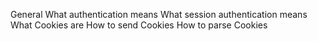 General
What authentication means
What session authentication means
What Cookies are
How to send Cookies
How to parse Cookies
